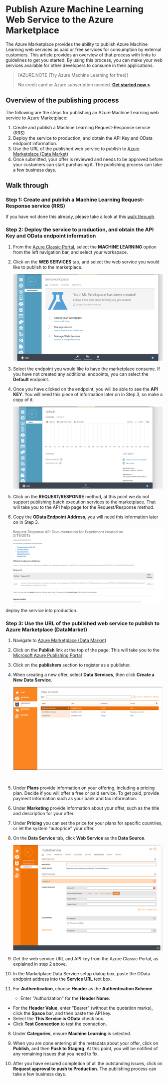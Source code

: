 <properties 
    pageTitle="Publish machine learning web service to Azure Marketplace | Microsoft Azure" 
    description="How to publish your Azure Machine Learning Web Service to the Azure Marketplace" 
    services="machine-learning" 
    documentationCenter="" 
    authors="LuisCabrer" 
    manager="paulettm" 
    editor="cgronlun"/>

<tags 
    ms.service="machine-learning" 
    ms.workload="data-services" 
    ms.tgt_pltfrm="na" 
    ms.devlang="na" 
    ms.topic="article" 
    ms.date="09/01/2015" 
    ms.author="bharaths"/>

# Publish Azure Machine Learning Web Service to the Azure Marketplace
The Azure Marketplace provides the ability to publish Azure Machine Learning web services as paid or free services for consumption by external customers. This article provides an overview of that process with links to guidelines to get you started. By using this process, you can make your web services available for other developers to consume in their applications.

>[AZURE.NOTE (Try Azure Machine Learning for free)]
>
>No credit card or Azure subscription needed. <a href="https://studio.azureml.net/?selectAccess=true&o=2" target="_blank">**Get started now >**</a>


## Overview of the publishing process
The following are the steps for publishing an Azure Machine Learning web service to Azure Marketplace:

1. Create and publish a Machine Learning Request-Response service (RRS)
2. Deploy the service to production, and obtain the API Key and OData endpoint information.
3. Use the URL of the published web service to publish to [Azure Marketplace (Data Market)](https://publish.windowsazure.com/workspace/) 
4. Once submitted, your offer is reviewed and needs to be approved before your customers can start purchasing it. The publishing process can take a few business days. 

## Walk through
### Step 1: Create and publish a Machine Learning Request-Response service (RRS)
 If you have not done this already, please take a look at this [walk through](machine-learning-walkthrough-5-publish-web-service.md).

### Step 2: Deploy the service to production, and obtain the API Key and OData endpoint information
1. From the [Azure Classic Portal](http://manage.windowsazure.com), select the **MACHINE LEARNING** option from the left navigation bar, and select your workspace. 

2. Click on the **WEB SERVICES** tab, and select the web service you would like to publish to the marketplace.

    ![Azure Marketplace][workspace]

3. Select the endpoint you would like to have the marketplace consume. If you have not created any additional endpoints, you can select the **Default** endpoint.

4. Once you have clicked on the endpoint, you will be able to see the **API KEY**. You will need this piece of information later on in Step 3, so make a copy of it.

    ![Azure Marketplace][apikey]

5. Click on the **REQUEST/RESPONSE** method, at this point we do not support publishing batch execution services to the marketplace. That will take you to the API help page for the Request/Response method.

6. Copy the **OData Endpoint Address**, you will need this information later on in Step 3.

    ![Azure Marketplace][odata]


deploy the service into production.

### Step 3: Use the URL of the published web service to publish to Azure Marketplace (DataMarket)
1. Navigate to [Azure Marketplace (Data Market)](http://datamarket.azure.com/home) 
2. Click on the **Publish** link at the top of the page. This will take you to the [Microsoft Azure Publishing Portal](https://publish.windowsazure.com)
3. Click on the **publishers** section to register as a publisher.
4. When creating a new offer, select **Data Services**, then click **Create a New Data Service**. 

   ![Azure Marketplace][image1]

   <br />


1. Under **Plans** provide information on your offering, including a pricing plan. Decide if you will offer a free or paid service. To get paid, provide payment information such as your bank and tax information.

2. Under **Marketing** provide information about your offer, such as the title and description for your offer.

3. Under **Pricing** you can set the price for your plans for specific countries, or let the system "autoprice" your offer.

4. On the **Data Service** tab, click **Web Service** as the **Data Source**.

    ![Azure Marketplace][image2]

5. Get the web service URL and API key from the Azure Classic Portal, as explained in step 2 above.

6. In the Marketplace Data Service setup dialog box, paste the OData endpoint address into the **Service URL** text box.

7. For **Authentication**, choose **Header** as the **Authentication Scheme**.

   * Enter "Authorization" for the **Header Name**.
* For the **Header Value**, enter "Bearer" (without the quotation marks), click the **Space** bar, and then paste the API key.
* Select the **This Service is OData** check box.
* Click **Test Connection** to test the connection.

8. Under **Categories**, ensure **Machine Learning** is selected.

9. When you are done entering all the metadata about your offer, click on **Publish**, and then **Push to Staging**. At this point, you will be notified of any remaining issues that you need to fix.

10. After you have ensured completion of all the outstanding issues, click on **Request approval to push to Production**. The publishing process can take a few business days. 


[image1]:./media/machine-learning-publish-web-service-to-azure-marketplace/image1.png
[image2]:./media/machine-learning-publish-web-service-to-azure-marketplace/image2.png
[workspace]:./media/machine-learning-publish-web-service-to-azure-marketplace/selectworkspace.png
[apikey]:./media/machine-learning-publish-web-service-to-azure-marketplace/apikey.png
[odata]:./media/machine-learning-publish-web-service-to-azure-marketplace/odata.png

